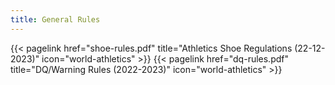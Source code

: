 ```yaml
---
title: General Rules
---
```

</section>

<section class="flex flex-col flex-wrap min-w-full mt-4 sm:min-w-0">
{{< pagelink href="shoe-rules.pdf" title="Athletics Shoe Regulations (22-12-2023)" icon="world-athletics" >}}
{{< pagelink href="dq-rules.pdf" title="DQ/Warning Rules (2022-2023)" icon="world-athletics" >}}